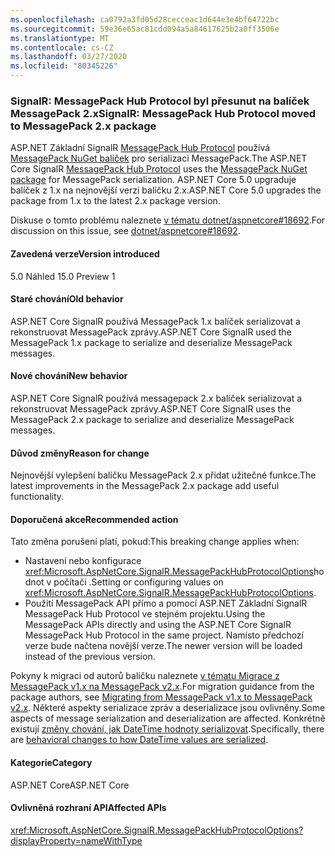 ```yaml
---
ms.openlocfilehash: ca0792a3fd05d28cecceac1d644e3e4bf64722bc
ms.sourcegitcommit: 59e36e65ac81cdd094a5a84617625b2a0ff3506e
ms.translationtype: MT
ms.contentlocale: cs-CZ
ms.lasthandoff: 03/27/2020
ms.locfileid: "80345226"
---
```

### <a name="signalr-messagepack-hub-protocol-moved-to-messagepack-2x-package"></a><span data-ttu-id="8e901-101">SignalR: MessagePack Hub Protocol byl přesunut na balíček MessagePack 2.x</span><span class="sxs-lookup"><span data-stu-id="8e901-101">SignalR: MessagePack Hub Protocol moved to MessagePack 2.x package</span></span>

<span data-ttu-id="8e901-102">ASP.NET Základní SignalR [MessagePack Hub Protocol](/aspnet/core/signalr/messagepackhubprotocol) používá [MessagePack NuGet balíček](https://www.nuget.org/packages/MessagePack) pro serializaci MessagePack.</span><span class="sxs-lookup"><span data-stu-id="8e901-102">The ASP.NET Core SignalR [MessagePack Hub Protocol](/aspnet/core/signalr/messagepackhubprotocol) uses the [MessagePack NuGet package](https://www.nuget.org/packages/MessagePack) for MessagePack serialization.</span></span> <span data-ttu-id="8e901-103">ASP.NET Core 5.0 upgraduje balíček z 1.x na nejnovější verzi balíčku 2.x.</span><span class="sxs-lookup"><span data-stu-id="8e901-103">ASP.NET Core 5.0 upgrades the package from 1.x to the latest 2.x package version.</span></span>

<span data-ttu-id="8e901-104">Diskuse o tomto problému naleznete [v tématu dotnet/aspnetcore#18692](https://github.com/dotnet/aspnetcore/issues/18692).</span><span class="sxs-lookup"><span data-stu-id="8e901-104">For discussion on this issue, see [dotnet/aspnetcore#18692](https://github.com/dotnet/aspnetcore/issues/18692).</span></span>

#### <a name="version-introduced"></a><span data-ttu-id="8e901-105">Zavedená verze</span><span class="sxs-lookup"><span data-stu-id="8e901-105">Version introduced</span></span>

<span data-ttu-id="8e901-106">5.0 Náhled 1</span><span class="sxs-lookup"><span data-stu-id="8e901-106">5.0 Preview 1</span></span>

#### <a name="old-behavior"></a><span data-ttu-id="8e901-107">Staré chování</span><span class="sxs-lookup"><span data-stu-id="8e901-107">Old behavior</span></span>

<span data-ttu-id="8e901-108">ASP.NET Core SignalR používá MessagePack 1.x balíček serializovat a rekonstruovat MessagePack zprávy.</span><span class="sxs-lookup"><span data-stu-id="8e901-108">ASP.NET Core SignalR used the MessagePack 1.x package to serialize and deserialize MessagePack messages.</span></span>

#### <a name="new-behavior"></a><span data-ttu-id="8e901-109">Nové chování</span><span class="sxs-lookup"><span data-stu-id="8e901-109">New behavior</span></span>

<span data-ttu-id="8e901-110">ASP.NET Core SignalR používá messagepack 2.x balíček serializovat a rekonstruovat MessagePack zprávy.</span><span class="sxs-lookup"><span data-stu-id="8e901-110">ASP.NET Core SignalR uses the MessagePack 2.x package to serialize and deserialize MessagePack messages.</span></span>

#### <a name="reason-for-change"></a><span data-ttu-id="8e901-111">Důvod změny</span><span class="sxs-lookup"><span data-stu-id="8e901-111">Reason for change</span></span>

<span data-ttu-id="8e901-112">Nejnovější vylepšení balíčku MessagePack 2.x přidat užitečné funkce.</span><span class="sxs-lookup"><span data-stu-id="8e901-112">The latest improvements in the MessagePack 2.x package add useful functionality.</span></span>

#### <a name="recommended-action"></a><span data-ttu-id="8e901-113">Doporučená akce</span><span class="sxs-lookup"><span data-stu-id="8e901-113">Recommended action</span></span>

<span data-ttu-id="8e901-114">Tato změna porušení platí, pokud:</span><span class="sxs-lookup"><span data-stu-id="8e901-114">This breaking change applies when:</span></span>

* <span data-ttu-id="8e901-115">Nastavení nebo konfigurace <xref:Microsoft.AspNetCore.SignalR.MessagePackHubProtocolOptions>hodnot v počítači .</span><span class="sxs-lookup"><span data-stu-id="8e901-115">Setting or configuring values on <xref:Microsoft.AspNetCore.SignalR.MessagePackHubProtocolOptions>.</span></span>
* <span data-ttu-id="8e901-116">Použití MessagePack API přímo a pomocí ASP.NET Základní SignalR MessagePack Hub Protocol ve stejném projektu.</span><span class="sxs-lookup"><span data-stu-id="8e901-116">Using the MessagePack APIs directly and using the ASP.NET Core SignalR MessagePack Hub Protocol in the same project.</span></span> <span data-ttu-id="8e901-117">Namísto předchozí verze bude načtena novější verze.</span><span class="sxs-lookup"><span data-stu-id="8e901-117">The newer version will be loaded instead of the previous version.</span></span>

<span data-ttu-id="8e901-118">Pokyny k migraci od autorů balíčku naleznete [v tématu Migrace z MessagePack v1.x na MessagePack v2.x](https://github.com/neuecc/MessagePack-CSharp/blob/master/doc/migration.md).</span><span class="sxs-lookup"><span data-stu-id="8e901-118">For migration guidance from the package authors, see [Migrating from MessagePack v1.x to MessagePack v2.x](https://github.com/neuecc/MessagePack-CSharp/blob/master/doc/migration.md).</span></span> <span data-ttu-id="8e901-119">Některé aspekty serializace zpráv a deserializace jsou ovlivněny.</span><span class="sxs-lookup"><span data-stu-id="8e901-119">Some aspects of message serialization and deserialization are affected.</span></span> <span data-ttu-id="8e901-120">Konkrétně existují [změny chování, jak DateTime hodnoty serializovat](https://github.com/neuecc/MessagePack-CSharp/blob/master/doc/migration.md#behavioral-changes).</span><span class="sxs-lookup"><span data-stu-id="8e901-120">Specifically, there are [behavioral changes to how DateTime values are serialized](https://github.com/neuecc/MessagePack-CSharp/blob/master/doc/migration.md#behavioral-changes).</span></span>

#### <a name="category"></a><span data-ttu-id="8e901-121">Kategorie</span><span class="sxs-lookup"><span data-stu-id="8e901-121">Category</span></span>

<span data-ttu-id="8e901-122">ASP.NET Core</span><span class="sxs-lookup"><span data-stu-id="8e901-122">ASP.NET Core</span></span>

#### <a name="affected-apis"></a><span data-ttu-id="8e901-123">Ovlivněná rozhraní API</span><span class="sxs-lookup"><span data-stu-id="8e901-123">Affected APIs</span></span>

<xref:Microsoft.AspNetCore.SignalR.MessagePackHubProtocolOptions?displayProperty=nameWithType>

<!--

#### Affected APIs

`T:Microsoft.AspNetCore.SignalR.MessagePackHubProtocolOptions`

-->
